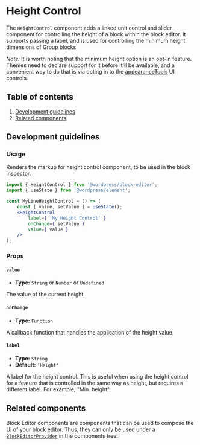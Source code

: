 # Height Control

The `HeightControl` component adds a linked unit control and slider component for controlling the height of a block within the block editor. It supports passing a label, and is used for controlling the minimum height dimensions of Group blocks.

_Note:_ It is worth noting that the minimum height option is an opt-in feature. Themes need to declare support for it before it'll be available, and a convenient way to do that is via opting in to the [appearanceTools](/docs/how-to-guides/themes/theme-json/#opt-in-into-ui-controls) UI controls.

## Table of contents

1. [Development guidelines](#development-guidelines)
2. [Related components](#related-components)

## Development guidelines

### Usage

Renders the markup for height control component, to be used in the block inspector.

```jsx
import { HeightControl } from '@wordpress/block-editor';
import { useState } from '@wordpress/element';

const MyLineHeightControl = () => (
	const [ value, setValue ] = useState();
	<HeightControl
		label={ 'My Height Control' }
		onChange={ setValue }
		value={ value }
	/>
);
```

### Props

#### `value`

-   **Type:** `String` or `Number` or `Undefined`

The value of the current height.

#### `onChange`

-   **Type:** `Function`

A callback function that handles the application of the height value.

#### `label`

-   **Type:** `String`
-   **Default:** `'Height'`

A label for the height control. This is useful when using the height control for a feature that is controlled in the same way as height, but requires a different label. For example, "Min. height".

## Related components

Block Editor components are components that can be used to compose the UI of your block editor. Thus, they can only be used under a [`BlockEditorProvider`](https://github.com/WordPress/gutenberg/blob/HEAD/packages/block-editor/src/components/provider/README.md) in the components tree.
